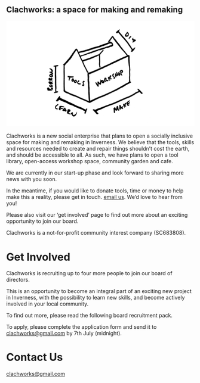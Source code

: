 ## Clachworks: a space for making and remaking

![toolsworkshop](/toolsworkshop.png)

Clachworks is a new social enterprise that plans to open a socially inclusive space for making and remaking in Inverness. We believe that the tools, skills and resources needed to create and repair things shouldn’t cost the earth, and should be accessible to all. As such, we have plans to open a tool library, open-access workshop space, community garden and cafe. 

We are currently in our start-up phase and look forward to sharing more news with you soon. 

In the meantime, if you would like to donate tools, time or money to help make this a reality, please get in touch. [email us](mailto:clachworks@gmail.com).
We’d love to hear from you! 

Please also visit our ‘get involved’ page to find out more about an exciting opportunity to join our board.

Clachworks is a not-for-profit community interest company (SC683808). 


# Get Involved

Clachworks is recruiting up to four more people to join our board of directors. 

This is an opportunity to become an integral part of an exciting new project in Inverness, with the possibility to learn new skills, and become actively involved in your local community.  

To find out more, please read the following board recruitment pack. 

To apply, please complete the application form and send it to clachworks@gmail.com by 7th July (midnight). 


# Contact Us
[clachworks@gmail.com](mailto:clachworks@gmail.com)
